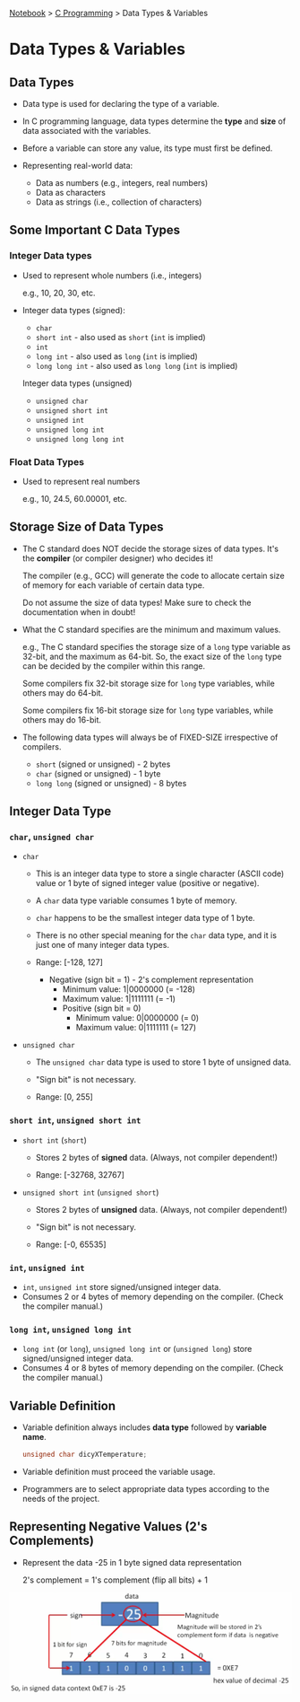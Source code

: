 <a href="../">Notebook</a> > <a href="./">C Programming</a> > Data Types & Variables

# Data Types & Variables



## Data Types

* Data type is used for declaring the type of a variable.
* In C programming language, data types determine the **type** and **size** of data associated with the variables.
* Before a variable can store any value, its type must first be defined.

* Representing real-world data:
  * Data as numbers (e.g., integers, real numbers)
  * Data as characters
  * Data as strings (i.e., collection of characters)



## Some Important C Data Types

### Integer Data types

* Used to represent whole numbers (i.e., integers)

  e.g., 10, 20, 30, etc.

* Integer data types (signed):

  * `char`
  * `short int` - also used as `short` (`int` is implied)
  * `int`
  * `long int` - also used as `long` (`int` is implied)
  * `long long int` - also used as `long long` (`int` is implied)

  Integer data types (unsigned)

  * `unsigned char`
  * `unsigned short int`
  * `unsigned int`
  * `unsigned long int`
  * `unsigned long long int`

### Float Data Types

* Used to represent real numbers

  e.g., 10, 24.5, 60.00001, etc.



## Storage Size of Data Types

* The C standard does NOT decide the storage sizes of data types. It's the **compiler** (or compiler designer) who decides it!

  The compiler (e.g., GCC) will generate the code to allocate certain size of memory for each variable of certain data type.

  Do not assume the size of data types! Make sure to check the documentation when in doubt!

* What the C standard specifies are the minimum and maximum values.

  e.g., The C standard specifies the storage size of a `long` type variable as 32-bit, and the maximum as 64-bit. So, the exact size of the `long` type can be decided by the compiler within this range.

  Some compilers fix 32-bit storage size for `long` type variables, while others may do 64-bit. 

  Some compilers fix 16-bit storage size for `long` type variables, while others may do 16-bit. 

* The following data types will always be of FIXED-SIZE irrespective of compilers.

  * `short` (signed or unsigned) - 2 bytes
  * `char` (signed or unsigned) - 1 byte
  * `long long` (signed or unsigned) - 8 bytes



## Integer Data Type

### `char`, `unsigned char`

* `char`

  * This is an integer data type to store a single character (ASCII code) value or 1 byte of signed integer value (positive or negative).

  * A `char` data type variable consumes 1 byte of memory.

  * `char` happens to be the smallest integer data type of 1 byte.

  * There is no other special meaning for the `char` data type, and it is just one of many integer data types.

  * Range: [-128, 127] 
    * Negative (sign bit = 1) - 2's complement representation
      * Minimum value: 1|0000000 (= -128)
      * Maximum value: 1|1111111 (= -1)
      * Positive (sign bit = 0)
        * Minimum value: 0|0000000 (= 0)
        * Maximum value: 0|1111111 (= 127)


* `unsigned char`

  * The `unsigned char` data type is used to store 1 byte of unsigned data.

  * "Sign bit" is not necessary.

  * Range: [0, 255]


### `short int`, `unsigned short int`

* `short int` (`short`)

  * Stores 2 bytes of **signed** data. (Always, not compiler dependent!)

  * Range: [-32768, 32767]

* `unsigned short int` (`unsigned short`)

  * Stores 2 bytes of **unsigned** data. (Always, not compiler dependent!)

  * "Sign bit" is not necessary.

  * Range: [-0, 65535]

### `int`, `unsigned int`

* `int`, `unsigned int` store signed/unsigned integer data.
* Consumes 2 or 4 bytes of memory depending on the compiler. (Check the compiler manual.)

### `long int`, `unsigned long int`

* `long int` (or `long`), `unsigned long int` or (`unsigned long`) store signed/unsigned integer data.
* Consumes 4 or 8 bytes of memory depending on the compiler. (Check the compiler manual.)



## Variable Definition

* Variable definition always includes **data type** followed by **variable name**.

  ```c
  unsigned char dicyXTemperature;
  ```

* Variable definition must proceed the variable usage.

* Programmers are to select appropriate data types according to the needs of the project.



## Representing Negative Values (2's Complements)

* Represent the data -25 in 1 byte signed data representation

  2's complement = 1's complement (flip all bits) + 1



<img src="./img/2s-complement.png" alt="2s-complement" width="800">
